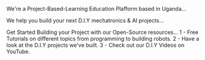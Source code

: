 We're a Project-Based-Learning Education Plafform based in Uganda... 

We help you build your next D.I.Y mechatronics & AI projects...

Get Started Building your Project with our Open-Source resources...
1 - Free Tutorials on different topics from programming  to building robots.
2 - Have a look at the D.I.Y projects we've built.
3 - Check out our D.I.Y Videos on YouTube.
